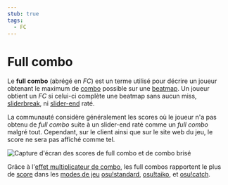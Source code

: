 ```yaml
---
stub: true
tags:
  - FC
---
```


# Full combo

Le **full combo** (abrégé en *FC*) est un terme utilisé pour décrire un joueur obtenant le maximum de [combo](/wiki/Beatmapping/Combo) possible sur une [beatmap](/wiki/Beatmap). Un joueur obtient un *FC* si celui-ci complète une beatmap sans aucun miss, [sliderbreak](/wiki/Gameplay/Judgement/Slider_break), ni [slider-end](/wiki/Gameplay/Hit_object/Slider/Slidertail) raté.

La communauté considère généralement les scores où le joueur n'a pas obtenu de *full combo* suite à un slider-end raté comme un *full combo* malgré tout. Cependant, sur le client ainsi que sur le site web du jeu, le score ne sera pas affiché comme tel.

![Capture d'écran des scores de full combo et de combo brisé](img/combo-comparison.png "Le score du dessus est un full combo, et le score du dessous est un combo cassé.")

Grâce à l'[effet multiplicateur de combo](/wiki/Gameplay/Combo_multiplier_effect), les full combos rapportent le plus de [score](/wiki/Gameplay/Score) dans les [modes de jeu](/wiki/Game_mode) [osu!standard](/wiki/Game_mode/osu!), [osu!taiko](/wiki/Game_mode/osu!taiko), et [osu!catch](/wiki/Game_mode/osu!catch). 
